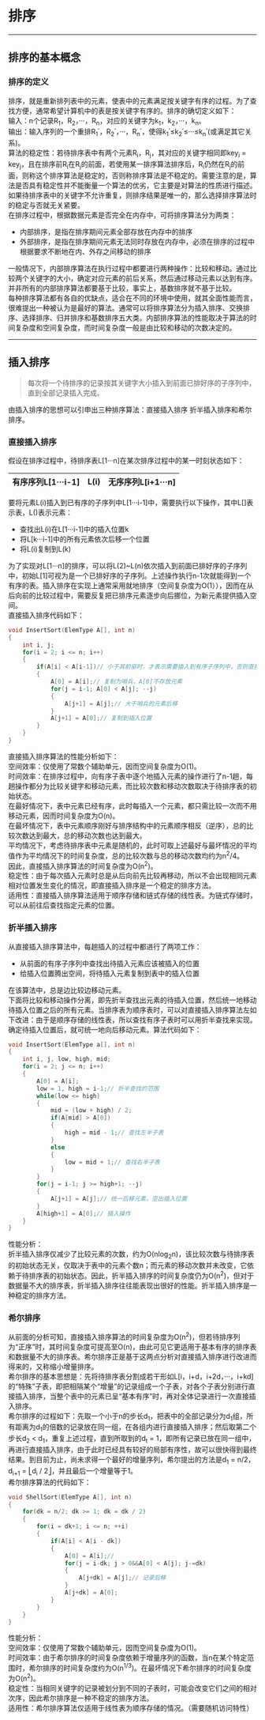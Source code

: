 # 排序  
---  
## 排序的基本概念  
### 排序的定义  
排序，就是重新排列表中的元素，使表中的元素满足按关键字有序的过程。为了查找方便，通常希望计算机中的表是按关键字有序的。排序的确切定义如下：  
输入：n个记录R<sub>1</sub>，R<sub>2</sub>，···，R<sub>n</sub>，对应的关键字为k<sub>1</sub>，k<sub>2</sub>，···，k<sub>n</sub>。  
输出：输入序列的一个重排R<sub>1</sub>՛，R<sub>2</sub>՛，···，R<sub>n</sub>՛，使得k<sub>1</sub>՛≤k<sub>2</sub>՛≤···≤k<sub>n</sub>՛(或满足其它关系)。  
算法的稳定性：若待排序表中有两个元素R<sub>i</sub>，R<sub>j</sub>，其对应的关键字相同即key<sub>i</sub> = key<sub>j</sub>，且在排序前R<sub>i</sub>在R<sub>j</sub>的前面，若使用某一排序算法排序后，R<sub>i</sub>仍然在R<sub>j</sub>的前面，则称这个排序算法是稳定的，否则称排序算法是不稳定的。需要注意的是，算法是否具有稳定性并不能衡量一个算法的优劣，它主要是对算法的性质进行描述。如果待排序表中的关键字不允许重复，则排序结果是唯一的，那么选择排序算法时的稳定与否就无关紧要。  
在排序过程中，根据数据元素是否完全在内存中，可将排序算法分为两类：  
+ 内部排序，是指在排序期间元素全部存放在内存中的排序  
+ 外部排序，是指在排序期间元素无法同时存放在内存中，必须在排序的过程中根据要求不断地在内、外存之间移动的排序  

一般情况下，内部排序算法在执行过程中都要进行两种操作：比较和移动。通过比较两个关键字的大小，确定对应元素的前后关系，然后通过移动元素以达到有序。并非所有的内部排序算法都要基于比较，事实上，基数排序就不基于比较。  
每种排序算法都有各自的优缺点，适合在不同的环境中使用，就其全面性能而言，很难提出一种被认为是最好的算法。通常可以将排序算法分为插入排序、交换排序、选择排序、归并排序和基数排序五大类。内部排序算法的性能取决于算法的时间复杂度和空间复杂度，而时间复杂度一般是由比较和移动的次数决定的。  

---  
## 插入排序  
> 每次将一个待排序的记录按其关键字大小插入到前面已排好序的子序列中，直到全部记录插入完成。  

由插入排序的思想可以引申出三种排序算法：直接插入排序
折半插入排序和希尔排序。  
### 直接插入排序  
假设在排序过程中，待排序表L[1···n]在某次排序过程中的某一时刻状态如下：  

|有序序列L[1···i-1]|L(i)|无序序列L[i+1···n]|  
|---|---|---|  

要将元素L(i)插入到已有序的子序列中L[1···i-1]中，需要执行以下操作，其中L[]表示表，L()表示元素：  
+ 查找出L(i)在L[1···i-1]中的插入位置k  
+ 将L[k···i-1]中的所有元素依次后移一个位置  
+ 将L(i)复制到L(k)  

为了实现对L[1···n]的排序，可以将L(2)~L(n)依次插入到前面已排好序的子序列中，初始L[1]可视为是一个已排好序的子序列。上述操作执行n-1次就能得到一个有序的表。插入排序在实现上通常采用就地排序（空间复杂度为O(1）），因而在从后向前的比较过程中，需要反复把已排序元素逐步向后挪位，为新元素提供插入空间。  
直接插入排序代码如下：  
```C
void InsertSort(ElemType A[], int n)
{
    int i, j;
    for(i = 2; i <= n; i++)
    {
        if(A[i] < A[i-1])// 小于其前驱时，才表示需要插入到有序子序列中，否则直接插入到最后
        {
            A[0] = A[i];// 复制为哨兵，A[0]不存放元素
            for(j = i-1; A[0] < A[j]; --j)
            {
                A[j+1] = A[j];// 大于哨兵的元素后移
            }
            A[j+1] = A[0];// 复制到插入位置
        }
    }
}
```  
直接插入排序算法的性能分析如下：  
空间效率：仅使用了常数个辅助单元，因而空间复杂度为O(1)。  
时间效率：在排序过程中，向有序子表中逐个地插入元素的操作进行了n-1趟，每趟操作都分为比较关键字和移动元素，而比较次数和移动次数取决于待排序表的初始状态。  
在最好情况下，表中元素已经有序，此时每插入一个元素，都只需比较一次而不用移动元素，因而时间复杂度为O(n)。  
在最坏情况下，表中元素顺序刚好与排序结构中的元素顺序相反（逆序），总的比较次数达到最大，总的移动次数也达到最大。  
平均情况下，考虑待排序表中元素是随机的，此时可取上述最好与最坏情况的平均值作为平均情况下的时间复杂度，总的比较次数与总的移动次数均约为n<sup>2</sup>/4。  
因此，直接插入排序算法的时间复杂度为O(n<sup>2</sup>)。  
稳定性：由于每次插入元素时总是从后向前先比较再移动，所以不会出现相同元素相对位置发生变化的情况，即直接插入排序是一个稳定的排序方法。  
适用性：直接插入排序算法适用于顺序存储和链式存储的线性表。为链式存储时，可以从前往后查找指定元素的位置。  

### 折半插入排序  
从直接插入排序算法中，每趟插入的过程中都进行了两项工作：  
+ 从前面的有序子序列中查找出待插入元素应该被插入的位置  
+ 给插入位置腾出空间，将待插入元素复制到表中的插入位置  

在该算法中，总是边比较边移动元素。  
下面将比较和移动操作分离，即先折半查找出元素的待插入位置，然后统一地移动待插入位置之后的所有元素。当排序表为顺序表时，可以对直接插入排序算法左如下改进：由于是顺序存储的线性表，所以查找有序子表时可以用折半查找来实现。确定待插入位置后，就可统一地向后移动元素。算法代码如下：  
```C
void InsertSort(ElemType a[], int n)
{
    int i, j, low, high, mid;
    for(i = 2; j <= n; i++)
    {
        A[0] = A[i];
        low = 1, high = i-1;// 折半查找的范围
        while(low <= high)
        {
            mid = (low + high) / 2;
            if(A[mid] > A[0])
            {
                high = mid - 1;// 查找左半子表
            }
            else
            {
                low = mid + 1;// 查找右半子表
            }
        }
        for(j = i-1; j >= high+1; --j)
        {
            A[j+1] = A[j];// 统一后移元素，空出插入位置
        }
        A[high+1] = A[0];// 插入操作
    }
}
```  
性能分析：  
折半插入排序仅减少了比较元素的次数，约为O(nlog<sub>2</sub>n)，该比较次数与待排序表的初始状态无关，仅取决于表中的元素个数n；而元素的移动次数并未改变，它依赖于待排序表的初始状态。因此，折半插入排序的时间复杂度仍为O(n<sup>2</sup>)，但对于数据量不大的排序表，折半插入排序往往能表现出很好的性能。折半插入排序是一种稳定的排序方法。  

### 希尔排序  
从前面的分析可知，直接插入排序算法的时间复杂度为O(n<sup>2</sup>)，但若待排序列为“正序”时，其时间复杂度可提高至O(n)，由此可见它更适用于基本有序的排序表和数据量不大的排序表。希尔排序正是基于这两点分析对直接插入排序进行改进而得来的，又称缩小增量排序。  
希尔排序的基本思想是：先将待排序表分割成若干形如L[i，i+d，i+2d，···，i+kd]的“特殊”子表，即把相隔某个“增量”的记录组成一个子表，对各个子表分别进行直接插入排序，当整个表中的元素已呈“基本有序”时，再对全体记录进行一次直接插入排序。  
希尔排序的过程如下：先取一个小于n的步长d<sub>1</sub>，把表中的全部记录分为d<sub>1</sub>组，所有距离为d<sub>1</sub>的倍数的记录放在同一组，在各组内进行直接插入排序；然后取第二个步长d<sub>2</sub> < d<sub>1</sub>，重复上述过程，直到所取到的d<sub>t</sub> = 1，即所有记录已放在同一组中，再进行直接插入排序，由于此时已经具有较好的局部有序性，故可以很快得到最终结果。到目前为止，尚未求得一个最好的增量序列，希尔提出的方法是d<sub>1</sub> = n/2，d<sub>i+1</sub> = ⎣d<sub>i</sub> / 2⎦，并且最后一个增量等于1。  
希尔排序算法的代码如下：  
```C
void ShellSort(ElemType A[], int n)
{
    for(dk = n/2; dk >= 1; dk = dk / 2)
    {
        for(i = dk+1; i <= n; ++i)
        {
            if(A[i] < A[i - dk])
            {
                A[0] = A[i];// 
                for(j = i-dk; j > 0&&A[0] < A[j]; j-=dk)
                {
                    A[j+dk] = A[j];// 记录后移
                }
                A[j+dk] = A[0];
            }
        }
    }
}
```  
性能分析：  
空间效率：仅使用了常数个辅助单元，因而空间复杂度为O(1)。  
时间效率：由于希尔排序的时间复杂度依赖于增量序列的函数，当n在某个特定范围时，希尔排序的时间复杂度约为O(n<sup>1/3</sup>)。在最坏情况下希尔排序的时间复杂度为O(n<sup>2</sup>)。  
稳定性：当相同关键字的记录被划分到不同的子表时，可能会改变它们之间的相对次序，因此希尔排序是一种不稳定的排序方法。  
适用性：希尔排序算法仅适用于线性表为顺序存储的情况。（需要随机访问特性）